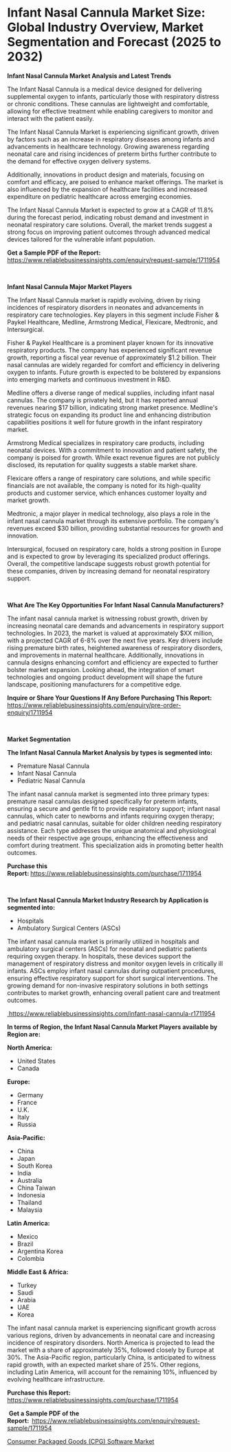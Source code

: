 <p><h1>Infant Nasal Cannula Market Size: Global Industry Overview, Market Segmentation and Forecast (2025 to 2032)</h1></p><p><strong>Infant Nasal Cannula Market Analysis and Latest Trends</strong></p>
<p><p>The Infant Nasal Cannula is a medical device designed for delivering supplemental oxygen to infants, particularly those with respiratory distress or chronic conditions. These cannulas are lightweight and comfortable, allowing for effective treatment while enabling caregivers to monitor and interact with the patient easily. </p><p>The Infant Nasal Cannula Market is experiencing significant growth, driven by factors such as an increase in respiratory diseases among infants and advancements in healthcare technology. Growing awareness regarding neonatal care and rising incidences of preterm births further contribute to the demand for effective oxygen delivery systems. </p><p>Additionally, innovations in product design and materials, focusing on comfort and efficacy, are poised to enhance market offerings. The market is also influenced by the expansion of healthcare facilities and increased expenditure on pediatric healthcare across emerging economies. </p><p>The Infant Nasal Cannula Market is expected to grow at a CAGR of 11.8% during the forecast period, indicating robust demand and investment in neonatal respiratory care solutions. Overall, the market trends suggest a strong focus on improving patient outcomes through advanced medical devices tailored for the vulnerable infant population.</p></p>
<p><strong>Get a Sample PDF of the Report:&nbsp;</strong> <a href="https://www.reliablebusinessinsights.com/enquiry/request-sample/1711954?utm_campaign=2321&utm_medium=2&utm_source=Github&utm_content=ia&utm_term=27032025&utm_id=infant-nasal-cannula">https://www.reliablebusinessinsights.com/enquiry/request-sample/1711954</a></p>
<p>&nbsp;</p>
<p><strong>Infant Nasal Cannula Major Market Players</strong></p>
<p><p>The Infant Nasal Cannula market is rapidly evolving, driven by rising incidences of respiratory disorders in neonates and advancements in respiratory care technologies. Key players in this segment include Fisher & Paykel Healthcare, Medline, Armstrong Medical, Flexicare, Medtronic, and Intersurgical.</p><p>Fisher & Paykel Healthcare is a prominent player known for its innovative respiratory products. The company has experienced significant revenue growth, reporting a fiscal year revenue of approximately $1.2 billion. Their nasal cannulas are widely regarded for comfort and efficiency in delivering oxygen to infants. Future growth is expected to be bolstered by expansions into emerging markets and continuous investment in R&D.</p><p>Medline offers a diverse range of medical supplies, including infant nasal cannulas. The company is privately held, but it has reported annual revenues nearing $17 billion, indicating strong market presence. Medline's strategic focus on expanding its product line and enhancing distribution capabilities positions it well for future growth in the infant respiratory market.</p><p>Armstrong Medical specializes in respiratory care products, including neonatal devices. With a commitment to innovation and patient safety, the company is poised for growth. While exact revenue figures are not publicly disclosed, its reputation for quality suggests a stable market share.</p><p>Flexicare offers a range of respiratory care solutions, and while specific financials are not available, the company is noted for its high-quality products and customer service, which enhances customer loyalty and market growth.</p><p>Medtronic, a major player in medical technology, also plays a role in the infant nasal cannula market through its extensive portfolio. The company's revenues exceed $30 billion, providing substantial resources for growth and innovation.</p><p>Intersurgical, focused on respiratory care, holds a strong position in Europe and is expected to grow by leveraging its specialized product offerings. Overall, the competitive landscape suggests robust growth potential for these companies, driven by increasing demand for neonatal respiratory support.</p></p>
<p>&nbsp;</p>
<p><strong>What Are The Key Opportunities For Infant Nasal Cannula Manufacturers?</strong></p>
<p><p>The infant nasal cannula market is witnessing robust growth, driven by increasing neonatal care demands and advancements in respiratory support technologies. In 2023, the market is valued at approximately $XX million, with a projected CAGR of 6-8% over the next five years. Key drivers include rising premature birth rates, heightened awareness of respiratory disorders, and improvements in maternal healthcare. Additionally, innovations in cannula designs enhancing comfort and efficiency are expected to further bolster market expansion. Looking ahead, the integration of smart technologies and ongoing product development will shape the future landscape, positioning manufacturers for a competitive edge.</p></p>
<p><strong>Inquire or Share Your Questions If Any Before Purchasing This Report:</strong> <a href="https://www.reliablebusinessinsights.com/enquiry/pre-order-enquiry/1711954?utm_campaign=2321&utm_medium=2&utm_source=Github&utm_content=ia&utm_term=27032025&utm_id=infant-nasal-cannula">https://www.reliablebusinessinsights.com/enquiry/pre-order-enquiry/1711954</a></p>
<p>&nbsp;</p>
<p><strong>Market Segmentation</strong></p>
<p><strong>The Infant Nasal Cannula Market Analysis by types is segmented into:</strong></p>
<p><ul><li>Premature Nasal Cannula</li><li>Infant Nasal Cannula</li><li>Pediatric Nasal Cannula</li></ul></p>
<p><p>The infant nasal cannula market is segmented into three primary types: premature nasal cannulas designed specifically for preterm infants, ensuring a secure and gentle fit to provide respiratory support; infant nasal cannulas, which cater to newborns and infants requiring oxygen therapy; and pediatric nasal cannulas, suitable for older children needing respiratory assistance. Each type addresses the unique anatomical and physiological needs of their respective age groups, enhancing the effectiveness and comfort during treatment. This specialization aids in promoting better health outcomes.</p></p>
<p><strong>Purchase this Report:&nbsp;</strong><a href="https://www.reliablebusinessinsights.com/purchase/1711954?utm_campaign=2321&utm_medium=2&utm_source=Github&utm_content=ia&utm_term=27032025&utm_id=infant-nasal-cannula">https://www.reliablebusinessinsights.com/purchase/1711954</a></p>
<p>&nbsp;</p>
<p><strong>The Infant Nasal Cannula Market Industry Research by Application is segmented into:</strong></p>
<p><ul><li>Hospitals</li><li>Ambulatory Surgical Centers (ASCs)</li></ul></p>
<p><p>The infant nasal cannula market is primarily utilized in hospitals and ambulatory surgical centers (ASCs) for neonatal and pediatric patients requiring oxygen therapy. In hospitals, these devices support the management of respiratory distress and monitor oxygen levels in critically ill infants. ASCs employ infant nasal cannulas during outpatient procedures, ensuring effective respiratory support for short surgical interventions. The growing demand for non-invasive respiratory solutions in both settings contributes to market growth, enhancing overall patient care and treatment outcomes.</p></p>
<p><a href="https://www.reliablebusinessinsights.com/infant-nasal-cannula-r1711954?utm_campaign=2321&utm_medium=2&utm_source=Github&utm_content=ia&utm_term=27032025&utm_id=infant-nasal-cannula">&nbsp;https://www.reliablebusinessinsights.com/infant-nasal-cannula-r1711954</a></p>
<p><strong>In terms of Region, the Infant Nasal Cannula Market Players available by Region are:</strong></p>
<p>
    <p> <strong> North America: </strong>
        <ul>
            <li>United States</li>
            <li>Canada</li>
        </ul>
        </p> 
    <p> <strong> Europe: </strong>
        <ul>
            <li>Germany</li>
            <li>France</li>
            <li>U.K.</li>
            <li>Italy</li>
            <li>Russia</li>
        </ul>
        </p> 
    <p> <strong> Asia-Pacific: </strong>
        <ul>
            <li>China</li>
            <li>Japan</li>
            <li>South Korea</li>
            <li>India</li>
            <li>Australia</li>
            <li>China Taiwan</li>
            <li>Indonesia</li>
            <li>Thailand</li>
            <li>Malaysia</li>
        </ul>
        </p> 
    <p> <strong> Latin America: </strong>
        <ul>
            <li>Mexico</li>
            <li>Brazil</li>
            <li>Argentina Korea</li>
            <li>Colombia</li>
        </ul>
        </p> 
    <p> <strong> Middle East & Africa: </strong>
        <ul>
            <li>Turkey</li>
            <li>Saudi</li>
            <li>Arabia</li>
            <li>UAE</li>
            <li>Korea</li>
        </ul>
    </p>
    </p>
<p><p>The infant nasal cannula market is experiencing significant growth across various regions, driven by advancements in neonatal care and increasing incidence of respiratory disorders. North America is projected to lead the market with a share of approximately 35%, followed closely by Europe at 30%. The Asia-Pacific region, particularly China, is anticipated to witness rapid growth, with an expected market share of 25%. Other regions, including Latin America, will account for the remaining 10%, influenced by evolving healthcare infrastructure.</p></p>
<p><strong>Purchase this Report: </strong><a href="https://www.reliablebusinessinsights.com/purchase/1711954?utm_campaign=2321&utm_medium=2&utm_source=Github&utm_content=ia&utm_term=27032025&utm_id=infant-nasal-cannula">https://www.reliablebusinessinsights.com/purchase/1711954</a></p>
<p>&nbsp;<strong>Get a Sample PDF of the Report:&nbsp;&nbsp;</strong><a href="https://www.reliablebusinessinsights.com/enquiry/request-sample/1711954?utm_campaign=2321&utm_medium=2&utm_source=Github&utm_content=ia&utm_term=27032025&utm_id=infant-nasal-cannula">https://www.reliablebusinessinsights.com/enquiry/request-sample/1711954</a></p>
<p><strong></strong></p>
<p><p><a href="https://github.com/maclarensidney/Market-Research-Report-List-1/blob/main/consumer-packaged-goods-cpg-software-market.md?utm_campaign=2321&utm_medium=2&utm_source=Github&utm_content=ia&utm_term=27032025&utm_id=infant-nasal-cannula">Consumer Packaged Goods (CPG) Software Market</a></p></p>